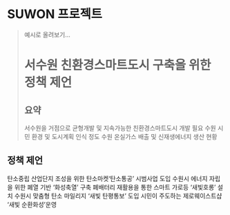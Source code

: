 # SUWON 프로젝트
> 예시로 올려보기...
> # 서수원 친환경스마트도시 구축을 위한 정책 제언
> ## 요약
> 서수원을 거점으로 균형개발 및 지속가능한 친환경스마트도시
개발 필요
수원 시민 환경 및 도시계획 인식 정도
수원 온실가스 배출 및 신재생에너지 생산 현황
## 정책 제언
탄소중립 산업단지 조성을 위한 탄소마켓‘탄소통공’ 시범사업 도입
수원시 에너지 자립을 위한 폐열 기반 ‘화성축열’ 구축
폐배터리 재활용을 통한 스마트 가로등 ‘새빛호롱’ 설치
수원시 맞춤형 탄소 마일리지 ‘새빛 탄평통보’ 도입
시민이 주도하는 제로웨이스트샵 ‘새빛 순환화성’운영
